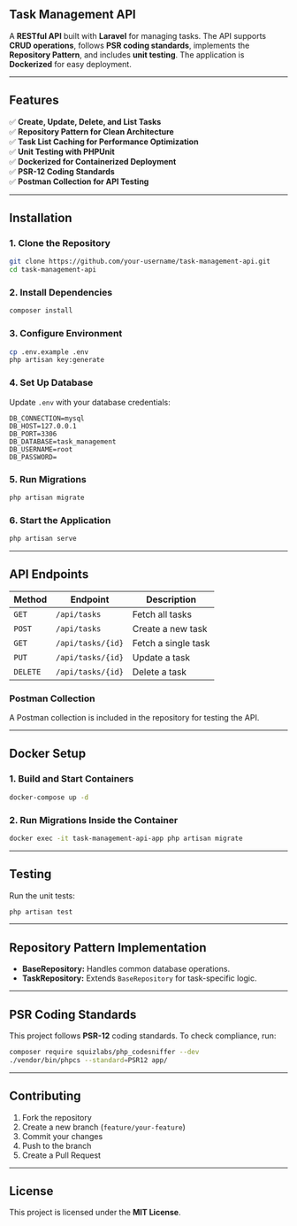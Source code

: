 ## **Task Management API**  

A **RESTful API** built with **Laravel** for managing tasks. The API supports **CRUD operations**, follows **PSR coding standards**, implements the **Repository Pattern**, and includes **unit testing**. The application is **Dockerized** for easy deployment.  

---

## **Features**  

✅ **Create, Update, Delete, and List Tasks**  
✅ **Repository Pattern for Clean Architecture**  
✅ **Task List Caching for Performance Optimization**  
✅ **Unit Testing with PHPUnit**  
✅ **Dockerized for Containerized Deployment**  
✅ **PSR-12 Coding Standards**  
✅ **Postman Collection for API Testing**  

---

## **Installation**  

### **1. Clone the Repository**  
```bash
git clone https://github.com/your-username/task-management-api.git
cd task-management-api
```

### **2. Install Dependencies**  
```bash
composer install
```

### **3. Configure Environment**  
```bash
cp .env.example .env
php artisan key:generate
```

### **4. Set Up Database**  
Update `.env` with your database credentials:  
```
DB_CONNECTION=mysql
DB_HOST=127.0.0.1
DB_PORT=3306
DB_DATABASE=task_management
DB_USERNAME=root
DB_PASSWORD=
```

### **5. Run Migrations**  
```bash
php artisan migrate
```

### **6. Start the Application**  
```bash
php artisan serve
```

---

## **API Endpoints**  

| Method  | Endpoint          | Description          |
|---------|------------------|----------------------|
| `GET`   | `/api/tasks`     | Fetch all tasks     |
| `POST`  | `/api/tasks`     | Create a new task   |
| `GET`   | `/api/tasks/{id}` | Fetch a single task |
| `PUT`   | `/api/tasks/{id}` | Update a task       |
| `DELETE`| `/api/tasks/{id}` | Delete a task       |

### **Postman Collection**  
A Postman collection is included in the repository for testing the API.  

---

## **Docker Setup**  

### **1. Build and Start Containers**  
```bash
docker-compose up -d
```

### **2. Run Migrations Inside the Container**  
```bash
docker exec -it task-management-api-app php artisan migrate
```

---

## **Testing**  
Run the unit tests:  
```bash
php artisan test
```

---

## **Repository Pattern Implementation**  

- **BaseRepository:** Handles common database operations.  
- **TaskRepository:** Extends `BaseRepository` for task-specific logic.  

---

## **PSR Coding Standards**  

This project follows **PSR-12** coding standards. To check compliance, run:  
```bash
composer require squizlabs/php_codesniffer --dev
./vendor/bin/phpcs --standard=PSR12 app/
```

---

## **Contributing**  
1. Fork the repository  
2. Create a new branch (`feature/your-feature`)  
3. Commit your changes  
4. Push to the branch  
5. Create a Pull Request  

---

## **License**  
This project is licensed under the **MIT License**.
